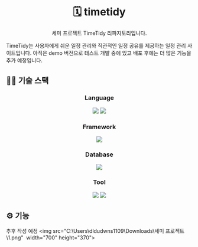 <h1 align="center">🗓 timetidy</h1>
<p align="center">세미 프로젝트 TimeTidy 리파지토리입니다.</p>

TimeTidy는 사용자에게 쉬운 일정 관리와 직관적인 일정 공유를 제공하는 일정 관리 사이트입니다. 아직은 demo 버전으로 테스트 개발 중에 있고 배포 후에는 더 많은 기능을 추가 예정입니다.

## 👨‍💻 기술 스택
<h3 align="center">Language</h3>
<div align=center>
  <img src="https://img.shields.io/badge/java-007396?style=for-the-badge&logo=java&logoColor=white"> 
  <img src="https://img.shields.io/badge/javascript-F7DF1E?style=for-the-badge&logo=javascript&logoColor=black"> 
</div>

<h3 align="center">Framework</h3>
<div align=center>
  <img src="https://img.shields.io/badge/spring-6DB33F?style=for-the-badge&logo=spring&logoColor=white"> 
</div>

<h3 align="center">Database</h3>
<div align=center>
  <img src="https://img.shields.io/badge/oracle-F80000?style=for-the-badge&logo=oracle&logoColor=white">
</div>

<h3 align="center">Tool</h3>
<div align=center>
  <img src="https://img.shields.io/badge/DBeaver-1E73B6?style=for-the-badge&logo=DBeaver&logoColor=white">
  <img src="https://img.shields.io/badge/Sts4-6DB33F?style=for-the-badge&logo=spring&logoColor=white"> 
</div>

## ⚙ 기능
추후 작성 예정
<img src="C:\Users\dldudwns1109\Downloads\세미 프로젝트\1.png"  width="700" height="370">
